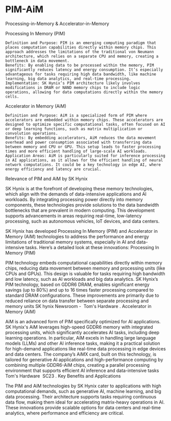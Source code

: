 # PIM-AiM
Processing-in-Memory   &amp;   Accelerator-in-Memory

 Processing In Memory (PIM)

    Definition and Purpose: PIM is an emerging computing paradigm that places computation capabilities directly within memory chips. This approach addresses the limitations of the traditional von Neumann architecture, which relies on a separate CPU and memory, creating a bottleneck in data movement.
    Benefits: By enabling data to be processed within the memory, PIM significantly reduces latency and energy consumption. It’s especially advantageous for tasks requiring high data bandwidth, like machine learning, big data analytics, and real-time processing.
    Implementation: SK Hynix’s PIM architecture likely involves modifications in DRAM or NAND memory chips to include logic operations, allowing for data computations directly within the memory cells.

 Accelerator in Memory (AiM)

    Definition and Purpose: AiM is a specialized form of PIM where accelerators are embedded within memory chips. These accelerators are designed to optimize specific computational tasks, often focused on AI or deep learning functions, such as matrix multiplication or convolution operations.
    Benefits: By embedding accelerators, AiM reduces the data movement overhead and power consumption associated with transferring data between memory and CPU or GPU. This setup leads to faster processing times and more efficient handling of large-scale AI workloads.
    Application Areas: AiM is particularly suited for inference processing in AI applications, as it allows for the efficient handling of neural network computations. It could be a key technology in edge AI, where energy efficiency and latency are crucial.

Relevance of PIM and AiM by SK Hynix

SK Hynix is at the forefront of developing these memory technologies, which align with the demands of data-intensive applications and AI workloads. By integrating processing power directly into memory components, these technologies provide solutions to the data bandwidth bottlenecks that are prevalent in modern computing. This development supports advancements in areas requiring real-time, low-latency processing, such as autonomous vehicles, IoT devices, and data centers.


SK Hynix has developed Processing In Memory (PIM) and Accelerator in Memory (AiM) technologies to address the performance and energy limitations of traditional memory systems, especially in AI and data-intensive tasks. Here’s a detailed look at these innovations:
Processing In Memory (PIM)

PIM technology embeds computational capabilities directly within memory chips, reducing data movement between memory and processing units (like CPUs and GPUs). This design is valuable for tasks requiring high bandwidth and low latency, such as AI workloads and big data analytics. SK Hynix’s PIM technology, based on GDDR6 DRAM, enables significant energy savings (up to 80%) and up to 16 times faster processing compared to standard DRAM configurations. These improvements are primarily due to reduced reliance on data transfer between separate processing and memory units​
SK hynix Newsroom -
​
Tom's Hardware
.
Accelerator in Memory (AiM)

AiM is an advanced form of PIM specifically optimized for AI applications. SK Hynix's AiM leverages high-speed GDDR6 memory with integrated processing units, which significantly accelerates AI tasks, including deep learning operations. In particular, AiM excels in handling large language models (LLMs) and other AI inference tasks, making it a practical solution for high-demand applications like real-time data processing in edge devices and data centers. The company’s AiMX card, built on this technology, is tailored for generative AI applications and high-performance computing by combining multiple GDDR6-AiM chips, creating a parallel processing environment that supports efficient AI inference and data-intensive tasks​
Tom's Hardware
​
SC23
.
Key Benefits and Applications

The PIM and AiM technologies by SK Hynix cater to applications with high computational demands, such as generative AI, machine learning, and big data processing. Their architecture supports tasks requiring continuous data flow, making them ideal for accelerating matrix-heavy operations in AI. These innovations provide scalable options for data centers and real-time analytics, where performance and efficiency are critical.
